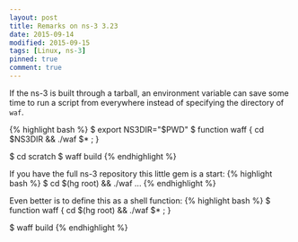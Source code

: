```yaml
---
layout: post
title: Remarks on ns-3 3.23
date: 2015-09-14
modified: 2015-09-15
tags: [Linux, ns-3]
pinned: true
comment: true
---
```


If the ns-3 is built through a tarball, an environment variable can save some time to run a script from everywhere instead of specifying the directory of `waf`.


{% highlight bash %}
$ export NS3DIR="$PWD"
$ function waff { cd $NS3DIR && ./waf $* ; }

$ cd scratch
$ waff build
{% endhighlight %}

If you have the full ns-3 repository this little gem is a start:
{% highlight bash %}
$ cd $(hg root) && ./waf ...
{% endhighlight %}

Even better is to define this as a shell function:
{% highlight bash %}
$ function waff { cd $(hg root) && ./waf $* ; }

$ waff build
{% endhighlight %}
